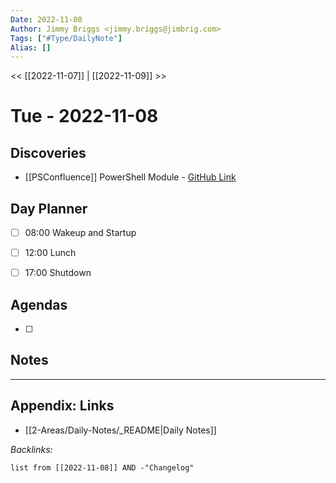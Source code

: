 ```yaml
---
Date: 2022-11-08
Author: Jimmy Briggs <jimmy.briggs@jimbrig.com>
Tags: ["#Type/DailyNote"]
Alias: []
---
```


<< [[2022-11-07]] | [[2022-11-09]] >>

# Tue - 2022-11-08

## Discoveries

- [[PSConfluence]] PowerShell Module - [GitHub Link](https://github.com/atlassian/PSConfluence)



## Day Planner

- [ ] 08:00 Wakeup and Startup
- [ ] 12:00 Lunch
- [ ] 17:00 Shutdown


## Agendas

- [ ] 

## Notes


***

## Appendix: Links

- [[2-Areas/Daily-Notes/_README|Daily Notes]]

*Backlinks:*

```dataview
list from [[2022-11-08]] AND -"Changelog"
```